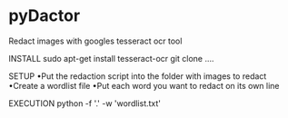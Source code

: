 # pyDactor
Redact images with googles tesseract ocr tool


INSTALL
sudo apt-get install tesseract-ocr
git clone ....

SETUP
•Put the redaction script into the folder with images to redact
•Create a wordlist file
•Put each word you want to redact on its own line

EXECUTION
python -f '.' -w 'wordlist.txt'
